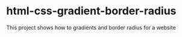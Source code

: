 # html-css-gradient-border-radius
This project shows how to gradients and border radius for a website

